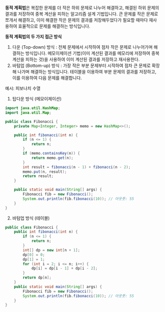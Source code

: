 **동적 계획법**은 복잡한 문제를 더 작은 하위 문제로 나누어 해결하고, 해결된 하위 문제의 결과를 저장하여 중복 계산을 피하는 알고리즘 설계 기법입니다. 큰 문제를 작은 문제로 쪼개서 해결하고, 이미 해결한 작은 문제의 결과를 저장해두었다가 필요할 때마다 재사용하여 효율적으로 문제를 해결하는 방식입니다.

**동적 계획법의 두 가지 접근 방식**

1. 다운 (Top-down) 방식 : 전체 문제에서 시작하여 점차 작은 문제로 나누어가며 해결하는 방식입니다. 메모이제이션 기법(이미 계산된 결과를 메모리에 저장하여 중복 계산을 피하는 것)을 사용하여 이미 계산된 결과를 저장하고 재사용한다.
2. 바텀업 (Bottom-up) 방식 : 가장 작은 부분 문제부터 시작하여 점차 큰 문제로 확장해 나가며 해결하는 방식입니다. 테이블을 이용하여 부분 문제의 결과를 저장하고, 이를 이용하여 다음 문제를 해결합니다.

예시: 피보나치 수열
1. 탑다운 방식  (메모이제이션)  

``` java
import java.util.HashMap;
import java.util.Map;

public class Fibonacci {
    private Map<Integer, Integer> memo = new HashMap<>();

    public int fibonacci(int n) {
        if (n <= 1) {
            return n;
        }
        if (memo.containsKey(n)) {
            return memo.get(n);
        }
        int result = fibonacci(n - 1) + fibonacci(n - 2);
        memo.put(n, result);
        return result;
    }

    public static void main(String[] args) {
        Fibonacci fib = new Fibonacci();
        System.out.println(fib.fibonacci(10)); // 아웃풋: 55
    }
}

```
2. 바텀업 방식 (테이블)
``` java
public class Fibonacci {
    public int fibonacci(int n) {
        if (n <= 1) {
            return n;
        }
        int[] dp = new int[n + 1];
        dp[0] = 0;
        dp[1] = 1;
        for (int i = 2; i <= n; i++) {
            dp[i] = dp[i - 1] + dp[i - 2];
        }
        return dp[n];
    }
    public static void main(String[] args) {
        Fibonacci fib = new Fibonacci();
        System.out.println(fib.fibonacci(10)); // 아웃풋: 55
    }
}
```

